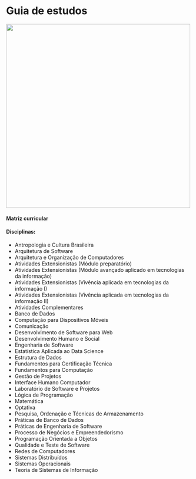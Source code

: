 # Guia de estudos 
</span>

<div align-"center">
<img src="https://user-images.githubusercontent.com/113153237/213213044-b8aa3c69-79fd-4359-a865-9b5e00edaac2.png" width= "500px" />
</div>

#### Matriz curricular                                                                       
#### Disciplinas:                                                                                                    

- Antropologia e Cultura Brasileira
- Arquitetura de Software
- Arquitetura e Organização de Computadores
- Atividades Extensionistas (Módulo preparatório) 
- Atividades Extensionistas (Módulo avançado aplicado em tecnologias da informação)
- Atividades Extensionistas (Vivência aplicada em tecnologias da informação I) 
- Atividades Extensionistas (Vivência aplicada em tecnologias da informação II)
- Atividades Complementares
- Banco de Dados
- Computação para Dispositivos Móveis
- Comunicação
- Desenvolvimento de Software para Web
- Desenvolvimento Humano e Social
- Engenharia de Software
- Estatística Aplicada ao Data Science
- Estrutura de Dados
- Fundamentos para Certificação Técnica
- Fundamentos para Computação
- Gestão de Projetos
- Interface Humano Computador
- Laboratório de Software e Projetos
- Lógica de Programação
- Matemática
- Optativa
- Pesquisa, Ordenação e Técnicas de Armazenamento
- Práticas de Banco de Dados
- Práticas de Engenharia de Software
- Processo de Negócios e Empreendedorismo
- Programação Orientada a Objetos
- Qualidade e Teste de Software
- Redes de Computadores
- Sistemas Distribuídos
- Sistemas Operacionais
- Teoria de Sistemas de Informação

